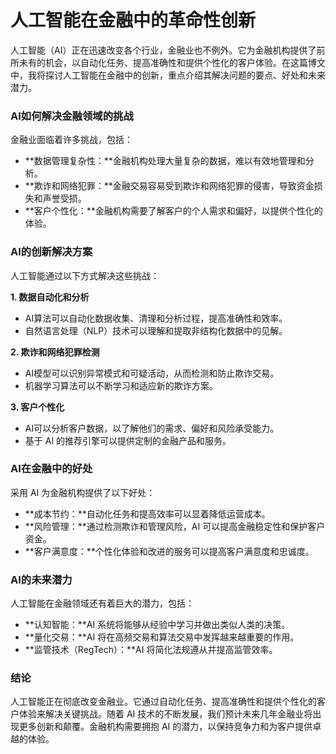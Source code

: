 # 人工智能在金融中的革命性创新

人工智能（AI）正在迅速改变各个行业，金融业也不例外。它为金融机构提供了前所未有的机会，以自动化任务、提高准确性和提供个性化的客户体验。在这篇博文中，我将探讨人工智能在金融中的创新，重点介绍其解决问题的要点、好处和未来潜力。

### AI如何解决金融领域的挑战

金融业面临着许多挑战，包括：

- **数据管理复杂性：**金融机构处理大量复杂的数据，难以有效地管理和分析。
- **欺诈和网络犯罪：**金融交易容易受到欺诈和网络犯罪的侵害，导致资金损失和声誉受损。
- **客户个性化：**金融机构需要了解客户的个人需求和偏好，以提供个性化的体验。

### AI的创新解决方案

人工智能通过以下方式解决这些挑战：

**1. 数据自动化和分析**

* AI算法可以自动化数据收集、清理和分析过程，提高准确性和效率。
* 自然语言处理（NLP）技术可以理解和提取非结构化数据中的见解。

**2. 欺诈和网络犯罪检测**

* AI模型可以识别异常模式和可疑活动，从而检测和防止欺诈交易。
* 机器学习算法可以不断学习和适应新的欺诈方案。

**3. 客户个性化**

* AI可以分析客户数据，以了解他们的需求、偏好和风险承受能力。
* 基于 AI 的推荐引擎可以提供定制的金融产品和服务。

### AI在金融中的好处

采用 AI 为金融机构提供了以下好处：

- **成本节约：**自动化任务和提高效率可以显着降低运营成本。
- **风险管理：**通过检测欺诈和管理风险，AI 可以提高金融稳定性和保护客户资金。
- **客户满意度：**个性化体验和改进的服务可以提高客户满意度和忠诚度。

### AI的未来潜力

人工智能在金融领域还有着巨大的潜力，包括：

- **认知智能：**AI 系统将能够从经验中学习并做出类似人类的决策。
- **量化交易：**AI 将在高频交易和算法交易中发挥越来越重要的作用。
- **监管技术（RegTech）：**AI 将简化法规遵从并提高监管效率。

### 结论

人工智能正在彻底改变金融业。它通过自动化任务、提高准确性和提供个性化的客户体验来解决关键挑战。随着 AI 技术的不断发展，我们预计未来几年金融业将出现更多创新和颠覆。金融机构需要拥抱 AI 的潜力，以保持竞争力和为客户提供卓越的体验。
